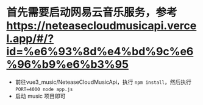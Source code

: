 # 首先需要启动网易云音乐服务，参考 https://neteasecloudmusicapi.vercel.app/#/?id=%e6%93%8d%e4%bd%9c%e6%96%b9%e6%b3%95
- 前往vue3_music/NeteaseCloudMusicApi，执行 ```npm install```，然后执行 ```PORT=4000 node app.js```
- 启动 music 项目即可